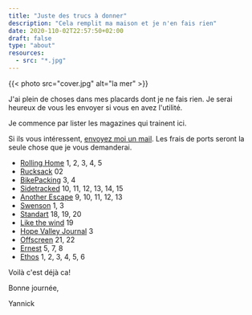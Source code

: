 ```yaml
---
title: "Juste des trucs à donner"
description: "Cela remplit ma maison et je n'en fais rien"
date: 2020-110-02T22:57:50+02:00
draft: false
type: "about"
resources:
  - src: "*.jpg"
---
```


{{< photo src="cover.jpg" alt="la mer" >}}


J'ai plein de choses dans mes placards dont je ne fais rien. Je serai heureux de vous les envoyer si vous en avez l'utilité.

Je commence par lister les magazines qui trainent ici.

Si ils vous intéressent, [envoyez moi un mail](mailto:hello@yannickschutz.com). Les frais de ports seront la seule chose que je vous demanderai.

- [Rolling Home](https://therollinghome.co) 1, 2, 3, 4, 5
- [Rucksack](https://rucksackmag.com) 02
- [BikePacking](https://bikepacking.com) 3, 4
- [Sidetracked](https://www.sidetracked.com) 10, 11, 12, 13, 14, 15
- [Another Escape](https://anotherescape.com) 9, 10, 11, 12, 13
- [Swenson](https://swenson.global/fr/collections/swenson-magazine) 1, 3
- [Standart](https://standartmag.com) 18, 19, 20
- [Like the wind](https://www.likethewindmagazine.com) 19
- [Hope Valley Journal](https://www.hopevalleyjournal.co.uk) 3
- [Offscreen](https://offscreenmag.com) 21, 22
- [Ernest](https://www.ernestjournal.co.uk) 5, 7, 8
- [Ethos](https://ethos-magazine.com) 1, 2, 3, 4, 5, 6


Voilà c'est déjà ca!

Bonne journée,

Yannick
